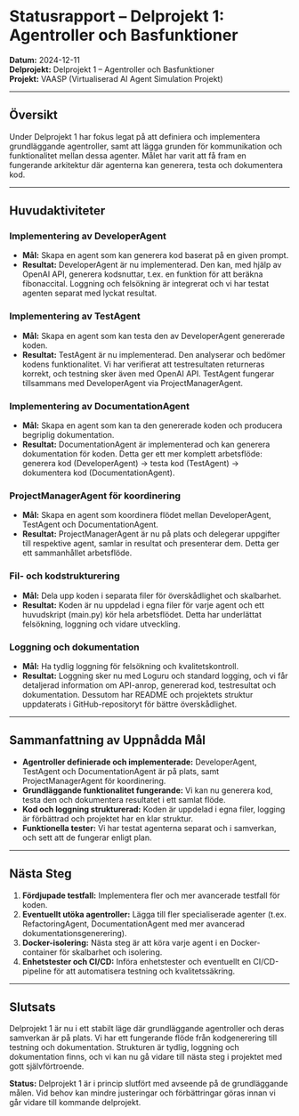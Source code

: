 # Statusrapport – Delprojekt 1: Agentroller och Basfunktioner

**Datum:** 2024-12-11  
**Delprojekt:** Delprojekt 1 – Agentroller och Basfunktioner  
**Projekt:** VAASP (Virtualiserad AI Agent Simulation Projekt)  

---

## Översikt

Under Delprojekt 1 har fokus legat på att definiera och implementera grundläggande agentroller, samt att lägga grunden för kommunikation och funktionalitet mellan dessa agenter. Målet har varit att få fram en fungerande arkitektur där agenterna kan generera, testa och dokumentera kod.

---

## Huvudaktiviteter

### **Implementering av DeveloperAgent**
- **Mål:** Skapa en agent som kan generera kod baserat på en given prompt.
- **Resultat:** DeveloperAgent är nu implementerad. Den kan, med hjälp av OpenAI API, generera kodsnuttar, t.ex. en funktion för att beräkna fibonaccital. Loggning och felsökning är integrerat och vi har testat agenten separat med lyckat resultat.

### **Implementering av TestAgent**
- **Mål:** Skapa en agent som kan testa den av DeveloperAgent genererade koden.
- **Resultat:** TestAgent är nu implementerad. Den analyserar och bedömer kodens funktionalitet. Vi har verifierat att testresultaten returneras korrekt, och testning sker även med OpenAI API. TestAgent fungerar tillsammans med DeveloperAgent via ProjectManagerAgent.

### **Implementering av DocumentationAgent**
- **Mål:** Skapa en agent som kan ta den genererade koden och producera begriplig dokumentation.
- **Resultat:** DocumentationAgent är implementerad och kan generera dokumentation för koden. Detta ger ett mer komplett arbetsflöde:
generera kod (DeveloperAgent) → testa kod (TestAgent) → dokumentera kod (DocumentationAgent).

### **ProjectManagerAgent för koordinering**
- **Mål:** Skapa en agent som koordinera flödet mellan DeveloperAgent, TestAgent och DocumentationAgent.
- **Resultat:** ProjectManagerAgent är nu på plats och delegerar uppgifter till respektive agent, samlar in resultat och presenterar dem. Detta ger ett sammanhållet arbetsflöde.

### **Fil- och kodstrukturering**
- **Mål:** Dela upp koden i separata filer för överskådlighet och skalbarhet.
- **Resultat:** Koden är nu uppdelad i egna filer för varje agent och ett huvudskript (main.py) kör hela arbetsflödet. Detta har underlättat felsökning, loggning och vidare utveckling.

### **Loggning och dokumentation**
- **Mål:** Ha tydlig loggning för felsökning och kvalitetskontroll.
- **Resultat:** Loggning sker nu med Loguru och standard logging, och vi får detaljerad information om API-anrop, genererad kod, testresultat och dokumentation. Dessutom har README och projektets struktur uppdaterats i GitHub-repositoryt för bättre överskådlighet.

---

## Sammanfattning av Uppnådda Mål

- **Agentroller definierade och implementerade:** DeveloperAgent, TestAgent och DocumentationAgent är på plats, samt ProjectManagerAgent för koordinering.
- **Grundläggande funktionalitet fungerande:** Vi kan nu generera kod, testa den och dokumentera resultatet i ett samlat flöde.
- **Kod och loggning strukturerad:** Koden är uppdelad i egna filer, logging är förbättrad och projektet har en klar struktur.
- **Funktionella tester:** Vi har testat agenterna separat och i samverkan, och sett att de fungerar enligt plan.

---

## Nästa Steg

1. **Fördjupade testfall:** Implementera fler och mer avancerade testfall för koden.
2. **Eventuellt utöka agentroller:** Lägga till fler specialiserade agenter (t.ex. RefactoringAgent, DocumentationAgent med mer avancerad dokumentationsgenerering).
3. **Docker-isolering:** Nästa steg är att köra varje agent i en Docker-container för skalbarhet och isolering.
4. **Enhetstester och CI/CD:** Införa enhetstester och eventuellt en CI/CD-pipeline för att automatisera testning och kvalitetssäkring.

---

## Slutsats

Delprojekt 1 är nu i ett stabilt läge där grundläggande agentroller och deras samverkan är på plats. Vi har ett fungerande flöde från kodgenerering till testning och dokumentation. Strukturen är tydlig, loggning och dokumentation finns, och vi kan nu gå vidare till nästa steg i projektet med gott självförtroende.

**Status:** Delprojekt 1 är i princip slutfört med avseende på de grundläggande målen. Vid behov kan mindre justeringar och förbättringar göras innan vi går vidare till kommande delprojekt.

